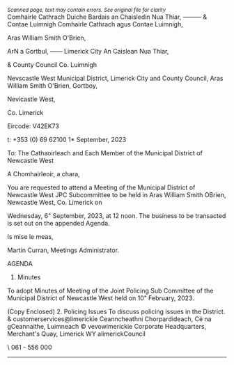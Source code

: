 *<small>Scanned page, text may contain errors. See original file for clarity</small>*  
Comhairle Cathrach Duiche Bardais an Chaisledin Nua Thiar,
_——_— & Contae Luimnigh Comhairle Cathrach agus Contae Luimnigh,

Aras William Smith O'Brien,

ArN a Gortbul,
—— Limerick City An Caislean Nua Thiar,

& County Council Co. Luimnigh

Nevscastle West Municipal District,
Limerick City and County Council,
Aras William Smith O'Brien,
Gortboy,

Nevicastle West,

Co. Limerick

Eircode: V42EK73

t: +353 (0) 69 62100
1* September, 2023

To: The Cathaoirleach and Each Member of the Municipal District of Newcastle West

A Chomhairleoir, a chara,

You are requested to attend a Meeting of the Municipal District of Newcastle West JPC
Subcommittee to be held in Aras William Smith OBrien, Newcastle West, Co. Limerick on

Wednesday, 6" September, 2023, at 12 noon. The business to be transacted is set out on
the appended Agenda.

Is mise le meas,

Martin Curran,
Meetings Administrator.

AGENDA
1. Minutes

To adopt Minutes of Meeting of the Joint Policing Sub Committee of the Municipal
District of Newcastle West held on 10" February, 2023.

(Copy Enclosed)
2. Policing Issues
To discuss policing issues in the District.
& customerservices@limerickie
Ceanncheathni Chorpardideach, Cé na gCeannaithe, Luimneach © vevowimerickie
Corporate Headquarters, Merchant's Quay, Limerick WY alimerickCouncil

\ 061 - 556 000

---
